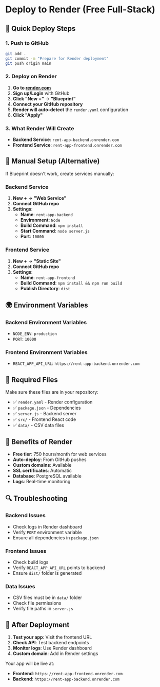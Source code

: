 # Deploy to Render (Free Full-Stack)

## 🚀 Quick Deploy Steps

### 1. Push to GitHub
```bash
git add .
git commit -m "Prepare for Render deployment"
git push origin main
```

### 2. Deploy on Render

1. **Go to [render.com](https://render.com)**
2. **Sign up/Login** with GitHub
3. **Click "New +"** → **"Blueprint"**
4. **Connect your GitHub repository**
5. **Render will auto-detect** the `render.yaml` configuration
6. **Click "Apply"**

### 3. What Render Will Create

- **Backend Service**: `rent-app-backend.onrender.com`
- **Frontend Service**: `rent-app-frontend.onrender.com`

## 🔧 Manual Setup (Alternative)

If Blueprint doesn't work, create services manually:

### Backend Service
1. **New +** → **"Web Service"**
2. **Connect GitHub repo**
3. **Settings**:
   - **Name**: `rent-app-backend`
   - **Environment**: `Node`
   - **Build Command**: `npm install`
   - **Start Command**: `node server.js`
   - **Port**: `10000`

### Frontend Service
1. **New +** → **"Static Site"**
2. **Connect GitHub repo**
3. **Settings**:
   - **Name**: `rent-app-frontend`
   - **Build Command**: `npm install && npm run build`
   - **Publish Directory**: `dist`

## 🌍 Environment Variables

### Backend Environment Variables
- `NODE_ENV`: `production`
- `PORT`: `10000`

### Frontend Environment Variables
- `REACT_APP_API_URL`: `https://rent-app-backend.onrender.com`

## 📁 Required Files

Make sure these files are in your repository:
- ✅ `render.yaml` - Render configuration
- ✅ `package.json` - Dependencies
- ✅ `server.js` - Backend server
- ✅ `src/` - Frontend React code
- ✅ `data/` - CSV data files

## 🎯 Benefits of Render

- **Free tier**: 750 hours/month for web services
- **Auto-deploy**: From GitHub pushes
- **Custom domains**: Available
- **SSL certificates**: Automatic
- **Database**: PostgreSQL available
- **Logs**: Real-time monitoring

## 🔍 Troubleshooting

### Backend Issues
- Check logs in Render dashboard
- Verify `PORT` environment variable
- Ensure all dependencies in `package.json`

### Frontend Issues
- Check build logs
- Verify `REACT_APP_API_URL` points to backend
- Ensure `dist/` folder is generated

### Data Issues
- CSV files must be in `data/` folder
- Check file permissions
- Verify file paths in `server.js`

## 🚀 After Deployment

1. **Test your app**: Visit the frontend URL
2. **Check API**: Test backend endpoints
3. **Monitor logs**: Use Render dashboard
4. **Custom domain**: Add in Render settings

Your app will be live at:
- **Frontend**: `https://rent-app-frontend.onrender.com`
- **Backend**: `https://rent-app-backend.onrender.com` 